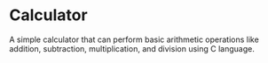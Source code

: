 # Calculator
A simple calculator that can perform basic arithmetic operations like addition, subtraction, multiplication, and division using C language.


